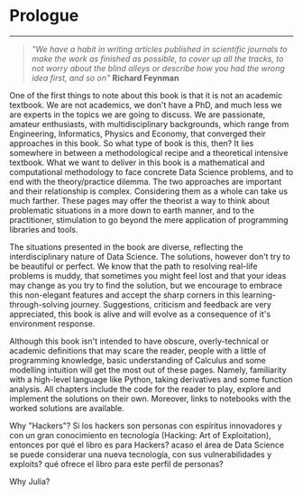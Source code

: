 # Prologue
---
>*"We have a habit in writing articles published in scientific journals to make the work as finished as possible, to cover up all the tracks, to not worry about the blind alleys or describe how you had the wrong idea first, and so on"*
**Richard Feynman**


One of the first things to note about this book is that it is not an academic textbook. We are not academics, we don't have a PhD, and much less we are experts in the topics we are going to discuss. 
We are passionate, amateur enthusiasts, with multidisciplinary backgrounds, which range from Engineering, Informatics, Physics and Economy, that converged their approaches in this book. 
So what type of book is this, then? It lies somewhere in between a methodological recipe and a theoretical intensive textbook. What we want to deliver in this book is a mathematical and computational methodology to face concrete Data Science problems, and to end with the theory/practice dilemma. The two approaches are important and their relationship is complex. Considering them as a whole can take us much farther. These pages may offer the theorist a way to think about problematic situations in a more down to earth manner, and to the practitioner, stimulation to go beyond the mere application of programming libraries and tools.

The situations presented in the book are diverse, reflecting the interdisciplinary nature of Data Science. The solutions, however don't try to be beautiful or perfect. We know that the path to resolving real-life problems is muddy, that sometimes you might feel lost and that your ideas may change as you try to find the solution, but we encourage to embrace this non-elegant features and accept the sharp corners in this learning-through-solving journey. Suggestions, criticism and feedback are very appreciated, this book is alive and will evolve as a consequence of it's environment response. 

Although this book isn't intended to have obscure, overly-technical or academic definitions that may scare the reader, people with a little of programming knowledge, basic understanding of Calculus and some modelling intuition will get the most out of these pages. Namely, familiarity with a high-level language like Python, taking derivatives and some function analysis. 
All chapters include the code for the reader to play, explore and implement the solutions on their own. Moreover, links to notebooks with the worked solutions are available. 

Why "Hackers"?
Si los hackers son personas con espíritus innovadores y con un gran conocimiento en tecnología (Hacking: Art of Exploitation), entonces por qué el libro es para Hackers? acaso el área de Data Science se puede considerar una nueva tecnología, con sus vulnerabilidades y exploits? qué ofrece el libro para este perfil de personas?


Why Julia?


